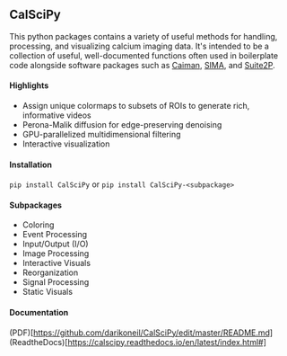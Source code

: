 ## CalSciPy
This python packages contains a variety of useful methods for handling, processing, and visualizing calcium imaging data. It's intended to be a collection of useful, well-documented functions often used in boilerplate code alongside software packages such as [Caiman](https://github.com/flatironinstitute/CaImAn), [SIMA](https://github.com/losonczylab/sima), and [Suite2P](https://github.com/MouseLand/suite2p).

#### Highlights
* Assign unique colormaps to subsets of ROIs to generate rich, informative videos
* Perona-Malik diffusion for edge-preserving denoising
* GPU-parallelized multidimensional filtering
* Interactive visualization

#### Installation
`pip install CalSciPy` or `pip install CalSciPy-<subpackage>`

#### Subpackages
* Coloring
* Event Processing
* Input/Output (I/O)
* Image Processing
* Interactive Visuals
* Reorganization
* Signal Processing
* Static Visuals

#### Documentation
(PDF)[https://github.com/darikoneil/CalSciPy/edit/master/README.md]
(ReadtheDocs)[https://calscipy.readthedocs.io/en/latest/index.html#]
